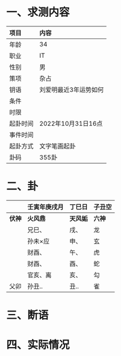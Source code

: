 # 一、求测内容
|项目|内容|
|:-|:-|
|年龄|34|
|职业|IT|
|性别|男|
|策项|杂占|
|钥语|刘爱明最近3年运势如何|
|条件||
|时限||
|起卦时间|2022年10月31日16点|
|事件时间||
|起卦方式|文字笔画起卦|
|卦码|355卦|

# 二、卦
||壬寅年庚戌月|丁巳日|子丑空|
|:-|:-|:-|:-|
|**伏神**|**火风鼎**|**天风姤**|**六神**|
||兄巳、|戌、|龙|
||孙未×应|申、|玄|
||财酉、|午、|虎|
||财酉、|酉、|蛇|
||官亥、离|亥、|勾|
|父卯|孙丑..|丑..|雀|


# 三、断语

# 四、实际情况